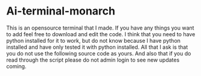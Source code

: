 # Ai-terminal-monarch
This is an opensource terminal that I made. If you have any things you want to add feel free to download and edit the code. I think that you need to have python installed for it to work, but do not know
because I have python installed and have only tested it with python installed.
All that I ask is that you do not use the following source code as yours.
And also that if you do read through the script please do not admin login to see new updates coming.

